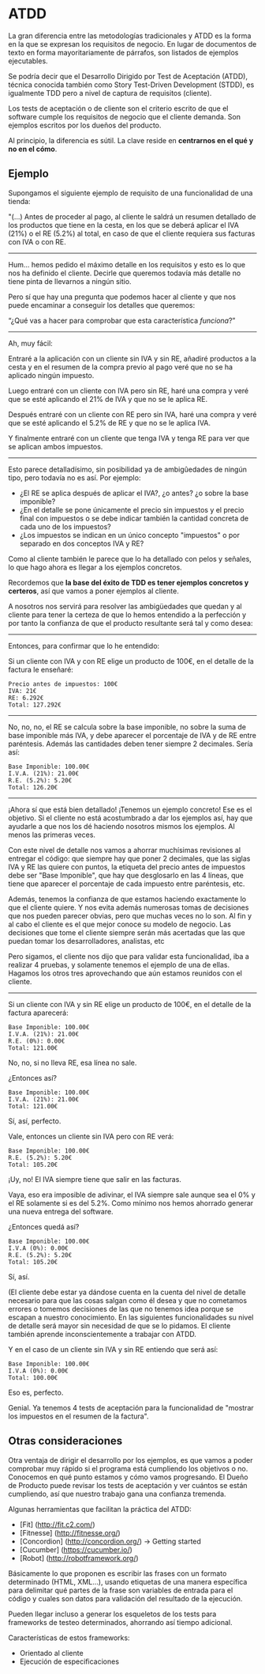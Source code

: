 # ATDD

La gran diferencia entre las metodologías tradicionales y ATDD es la forma en la que se expresan los requisitos de negocio. En lugar de documentos de texto en forma mayoritariamente de párrafos, son listados de ejemplos ejecutables.

Se podría decir que el Desarrollo Dirigido por Test de Aceptación (ATDD), técnica conocida también como Story Test-Driven Development (STDD), es igualmente TDD pero a nivel de captura de requisitos (cliente).

Los tests de aceptación o de cliente son el criterio escrito de que el software cumple los requisitos de negocio que el cliente demanda. Son ejemplos escritos por los dueños del producto.

Al principio, la diferencia es sútil. La clave reside en **centrarnos en el qué y no en el cómo**.

## Ejemplo

Supongamos el siguiente ejemplo de requisito de una funcionalidad de una tienda:

"(...) Antes de proceder al pago, al cliente le saldrá un resumen detallado de los productos que tiene en la cesta, en los que se deberá aplicar el IVA (21%) o el RE (5.2%) al total, en caso de que el cliente requiera sus facturas con IVA o con RE.

------

Hum... hemos pedido el máximo detalle en los requisitos y esto es lo que nos ha definido el cliente. Decirle que queremos todavía más detalle no tiene pinta de llevarnos a ningún sitio.

Pero sí que hay una pregunta que podemos hacer al cliente y que nos puede encaminar a conseguir los detalles que queremos:

“¿Qué vas a hacer para comprobar que esta característica *funciona*?”

------

Ah, muy fácil:

Entraré a la aplicación con un cliente sin IVA y sin RE, añadiré productos a la cesta y en el resumen de la compra previo al pago veré que no se ha aplicado ningún impuesto.

Luego entraré con un cliente con IVA pero sin RE, haré una compra y veré que se esté aplicando el 21% de IVA y que no se le aplica RE.

Después entraré con un cliente con RE pero sin IVA, haré una compra y veré que se esté aplicando el 5.2% de RE y que no se le aplica IVA.

Y finalmente entraré con un cliente que tenga IVA y tenga RE para ver que se aplican ambos impuestos.

-------

Esto parece detalladísimo, sin posibilidad ya de ambigûedades de ningún tipo, pero todavía no es así. Por ejemplo:

- ¿El RE se aplica después de aplicar el IVA?, ¿o antes? ¿o sobre la base imponible?
- ¿En el detalle se pone únicamente el precio sin impuestos y el precio final con impuestos o se debe indicar también la cantidad concreta de cada uno de los impuestos?
- ¿Los impuestos se indican en un único concepto "impuestos" o por separado en dos conceptos IVA y RE?

Como al cliente también le parece que lo ha detallado con pelos y señales, lo que hago ahora es llegar a los ejemplos concretos.

Recordemos que **la base del éxito de TDD es tener ejemplos concretos y certeros**, así que vamos a poner ejemplos al cliente.

A nosotros nos servirá para resolver las ambigüedades que quedan y al cliente 
para tener la certeza de que lo hemos entendido a la perfección y por tanto la 
confianza de que el producto resultante será tal y como desea:

--------

Entonces, para confirmar que lo he entendido:

Si un cliente con IVA y con RE elige un producto de 100€, en el detalle de la factura le enseñaré:

```
Precio antes de impuestos: 100€
IVA: 21€
RE: 6.292€
Total: 127.292€
```

---------

No, no, no, el RE se calcula sobre la base imponible, no sobre la suma de base imponible más IVA, y debe aparecer el porcentaje de IVA y de RE entre paréntesis. Además las cantidades deben tener siempre 2 decimales. Sería así:

```
Base Imponible: 100.00€
I.V.A. (21%): 21.00€
R.E. (5.2%): 5.20€
Total: 126.20€
```

----------

¡Ahora sí que está bien detallado! ¡Tenemos un ejemplo concreto! Ese es el objetivo. Si el cliente no está acostumbrado a dar los ejemplos así, hay que ayudarle a que nos los dé haciendo nosotros mismos los ejemplos. Al menos las primeras veces.

Con este nivel de detalle nos vamos a ahorrar muchísimas revisiones al entregar el código: que siempre hay que poner 2 decimales, que las siglas IVA y RE las quiere con puntos, la etiqueta del precio antes de impuestos debe ser "Base Imponible", que hay que desglosarlo en las 4 líneas, que tiene que aparecer el porcentaje de cada impuesto entre paréntesis, etc.

Además, tenemos la confianza de que estamos haciendo exactamente lo que el cliente quiere. Y nos evita además numerosas tomas de decisiones que nos pueden parecer obvias, pero que muchas veces no lo son. Al fin y al cabo el cliente es el que mejor conoce su modelo de negocio. Las decisiones que tome el cliente siempre serán más acertadas que las que puedan tomar los desarrolladores, 
analistas, etc

Pero sigamos, el cliente nos dijo que para validar esta funcionalidad, iba a realizar 4 pruebas, y solamente tenemos el ejemplo de una de ellas. Hagamos los otros tres aprovechando que aún estamos reunidos con el cliente.

----------

Si un cliente con IVA y sin RE elige un producto de 100€, en el detalle de la factura aparecerá:

```
Base Imponible: 100.00€
I.V.A. (21%): 21.00€
R.E. (0%): 0.00€
Total: 121.00€
```

No, no, si no lleva RE, esa línea no sale.

¿Entonces así?

```
Base Imponible: 100.00€
I.V.A. (21%): 21.00€
Total: 121.00€
```

Sí, así, perfecto.

Vale, entonces un cliente sin IVA pero con RE verá:

```
Base Imponible: 100.00€
R.E. (5.2%): 5.20€
Total: 105.20€
```

¡Uy, no! El IVA siempre tiene que salir en las facturas.

Vaya, eso era imposible de adivinar, el IVA siempre sale aunque sea el 0% y el RE solamente si es del 5.2%. Como mínimo nos hemos ahorrado generar una nueva entrega del software.

¿Entonces quedá así?

```
Base Imponible: 100.00€
I.V.A (0%): 0.00€
R.E. (5.2%): 5.20€
Total: 105.20€
```

Sí, así.

(El cliente debe estar ya dándose cuenta en la cuenta del nivel de detalle necesario para que las cosas salgan como él desea y que no cometamos errores o tomemos decisiones de las que no tenemos idea porque se escapan a nuestro conocimiento.  En las siguientes funcionalidades su nivel de detalle será mayor sin necesidad de que se lo pidamos. El cliente también aprende inconscientemente a trabajar con ATDD.

Y en el caso de un cliente sin IVA y sin RE entiendo que será así:

```
Base Imponible: 100.00€
I.V.A (0%): 0.00€
Total: 100.00€
```

Eso es, perfecto.

Genial. Ya tenemos 4 tests de aceptación para la funcionalidad de "mostrar los impuestos en el resumen de la factura".

## Otras consideraciones

Otra ventaja de dirigir el desarrollo por los ejemplos, es que vamos a poder 
comprobar muy rápido si el programa está cumpliendo los objetivos o no. 
Conocemos en qué punto estamos y cómo vamos progresando. El Dueño de Producto 
puede revisar los tests de aceptación y ver cuántos se están cumpliendo, así que 
nuestro trabajo gana una confianza tremenda. 



Algunas herramientas que facilitan la práctica del ATDD:

- [Fit] (http://fit.c2.com/)
- [Fitnesse] (http://fitnesse.org/)
- [Concordion] (http://concordion.org/) -> Getting started
- [Cucumber] (https://cucumber.io/)
- [Robot] (http://robotframework.org/)

Básicamente lo que proponen es escribir las frases con un formato determinado (HTML, XML...), usando etiquetas de una manera específica para delimitar qué partes de la frase son variables de entrada para el código y cuales son datos para validación del resultado de la ejecución.

Pueden llegar incluso a generar los esqueletos de los tests para frameworks de testeo determinados, ahorrando así tiempo adicional.

Características de estos frameworks:

- Orientado al cliente
- Ejecución de especificaciones
